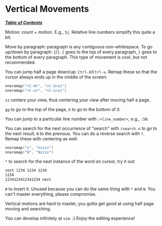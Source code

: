 # Vertical Movements

[***Table of Contents***](./ToC.md)

Motion: count + motion. E.g., `5j`. Relative line numbers simplify this quite a
bit.

Move by paragraph: paragraph is any contiguous non-whitespace. To go up/down by
paragraph: `{`/`}`. `{` goes to the top of every paragraph, `}` goes to the
bottom of every paragraph. This type of movement is cool, but not recommended.

You can jump half a page down/up: `Ctrl-d`/`Ctrl-u`. Remap these so that the
cursor always ends up in the middle of the screen: 

```lua
nnoremap("<C-d>", "<C-d>zz")
nnoremap("<C-u>", "<C-u>zz")
```

`zz` centers your view, thus centering your view after moving half a page.

`gg` to go to the top of the page, `G` to go to the bottom of it.

You can jump to a particular line number with `:<line_number>`, e.g., `:50`.

You can search for the next occurrence of "search" with `/search`. `n` to go to
the next result, `N` to the previous. You can do a reverse search with `?`.
Remap these with centering as well:

```lua
nnoremap("n", "nzzzv")
nnoremap("N", "Nzzzv")
```

`*` to search for the next instance of the word on cursor, try it out:

```bash
next 1234 1234 1234
1234
1234123412341234 next
```

`#` to invert it. Unused because you can do the same thing with `*` and `N`.
You can't master everything, please compromise.

Vertical motions are hard to master, you gotta get good at using half page
moving and searching.

You can develop infinitely at `vim`. :) Enjoy the editing experience!

